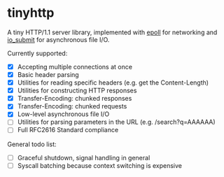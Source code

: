 # tinyhttp
A tiny HTTP/1.1 server library, implemented with [epoll](https://man7.org/linux/man-pages/man7/epoll.7.html) for networking and [io_submit](https://man7.org/linux/man-pages/man2/io_submit.2.html) for asynchronous file I/O.

Currently supported:

- [x] Accepting multiple connections at once
- [x] Basic header parsing
- [x] Utilities for reading specific headers (e.g. get the Content-Length)
- [x] Utilities for constructing HTTP responses
- [x] Transfer-Encoding: chunked responses
- [x] Transfer-Encoding: chunked requests
- [x] Low-level asynchronous file I/O
- [ ] Utilities for parsing parameters in the URL (e.g. /search?q=AAAAAA)
- [ ] Full RFC2616 Standard compliance

General todo list:

- [ ] Graceful shutdown, signal handling in general
- [ ] Syscall batching because context switching is expensive
